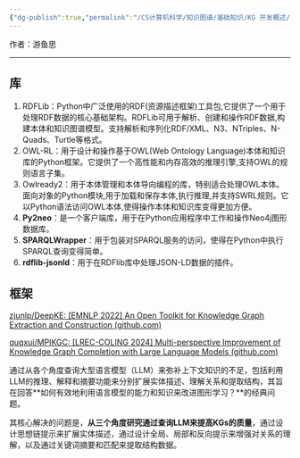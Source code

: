 ```yaml
---
{"dg-publish":true,"permalink":"/CS计算机科学/知识图谱/基础知识/KG 开发概述/","created":"2024-04-20T15:32:28.000+08:00","updated":"2024-04-24T00:29:04.347+08:00"}
---
```



作者：游鱼思

---
## 库
1. RDFLib：Python中广泛使用的RDF(资源描述框架)工具包,它提供了一个用于处理RDF数据的核心基础架构。RDFLib可用于解析、创建和操作RDF数据,构建本体和知识图谱模型。支持解析和序列化RDF/XML、N3、NTriples、N-Quads、Turtle等格式。
2. OWL-RL：用于设计和操作基于OWL(Web Ontology Language)本体和知识库的Python框架。它提供了一个高性能和内存高效的推理引擎,支持OWL的规则语言子集。
3. Owlready2：用于本体管理和本体导向编程的库，特别适合处理OWL本体。面向对象的Python模块,用于加载和保存本体,执行推理,并支持SWRL规则。它以Python语法访问OWL本体,使得操作本体和知识库变得更加方便。
2. **Py2neo**：是一个客户端库，用于在Python应用程序中工作和操作Neo4j图形数据库。
3. **SPARQLWrapper**：用于包装对SPARQL服务的访问，使得在Python中执行SPARQL查询变得简单。
4. **rdflib-jsonld**：用于在RDFlib库中处理JSON-LD数据的插件。

## 框架

[zjunlp/DeepKE: [EMNLP 2022] An Open Toolkit for Knowledge Graph Extraction and Construction (github.com)](https://github.com/zjunlp/DeepKE)

[quqxui/MPIKGC: [LREC-COLING 2024] Multi-perspective Improvement of Knowledge Graph Completion with Large Language Models (github.com)](https://github.com/quqxui/MPIKGC)

通过从各个角度查询大型语言模型（LLM）来弥补上下文知识的不足，包括利用LLM的推理、解释和摘要功能来分别扩展实体描述、理解关系和提取结构，其旨在回答**如何有效地利用语言模型的能力和知识来改进图形学习？**的经典问题。

其核心解决的问题是，**从三个角度研究通过查询LLM来提高KGs的质量**，通过设计思想链提示来扩展实体描述，通过设计全局、局部和反向提示来增强对关系的理解，以及通过关键词摘要和匹配来提取结构数据。